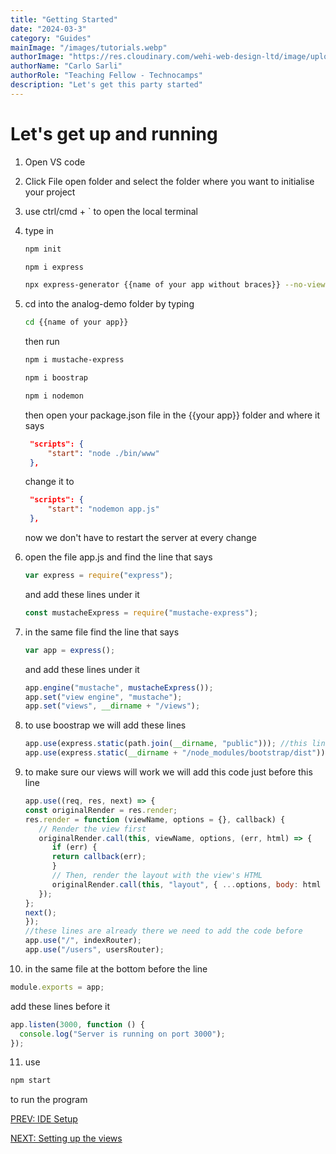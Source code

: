 ```yaml
---
title: "Getting Started"
date: "2024-03-3"
category: "Guides"
mainImage: "/images/tutorials.webp"
authorImage: "https://res.cloudinary.com/wehi-web-design-ltd/image/upload/v1698242293/carlosarli.com/photo/image0.jpg"
authorName: "Carlo Sarli"
authorRole: "Teaching Fellow - Technocamps"
description: "Let's get this party started"
---
```


# Let's get up and running

1. Open VS code
2. Click File open folder and select the folder where you want to initialise your project
3. use ctrl/cmd + ` to open the local terminal
4. type in
   ```bash
   npm init
   ```
   ```bash
   npm i express
   ```
   ```bash
   npx express-generator {{name of your app without braces}} --no-view
   ```
5. cd into the analog-demo folder by typing
   ```bash
   cd {{name of your app}}
   ```
   then run
   ```bash
   npm i mustache-express
   ```
   ```bash
   npm i boostrap
   ```
   ```bash
   npm i nodemon
   ```
   then open your package.json file in the {{your app}} folder and where it says
   ```json
    "scripts": {
        "start": "node ./bin/www"
    },
   ```
   change it to
   ```json
    "scripts": {
        "start": "nodemon app.js"
    },
   ```
   now we don't have to restart the server at every change
6. open the file app.js and find the line that says
   ```javascript
   var express = require("express");
   ```
   and add these lines under it
   ```javascript
   const mustacheExpress = require("mustache-express");
   ```
7. in the same file find the line that says
   ```javascript
   var app = express();
   ```
   and add these lines under it
   ```javascript
   app.engine("mustache", mustacheExpress());
   app.set("view engine", "mustache");
   app.set("views", __dirname + "/views");
   ```
8. to use boostrap we will add these lines 
   ```javascript
   app.use(express.static(path.join(__dirname, "public"))); //this line is already there
   app.use(express.static(__dirname + "/node_modules/bootstrap/dist"));
   ```
9. to make sure our views will work we will add this code just before this line 
   ```javascript
   app.use((req, res, next) => {
   const originalRender = res.render;
   res.render = function (viewName, options = {}, callback) {
      // Render the view first
      originalRender.call(this, viewName, options, (err, html) => {
         if (err) {
         return callback(err);
         }
         // Then, render the layout with the view's HTML
         originalRender.call(this, "layout", { ...options, body: html }, callback);
      });
   };
   next();
   });
   //these lines are already there we need to add the code before
   app.use("/", indexRouter);
   app.use("/users", usersRouter);
   ```

10. in the same file at the bottom before the line
   ```javascript
   module.exports = app;
   ```
   add these lines before it
   ```javascript
   app.listen(3000, function () {
     console.log("Server is running on port 3000");
   });
   ```
11. use
   ```bash
   npm start
   ```
   to run the program

[PREV: IDE Setup](./tutorials/ide-setup)

[NEXT: Setting up the views](./tutorials/setting-up-the-views)
